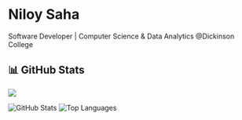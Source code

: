 # Niloy Saha
Software Developer | Computer Science & Data Analytics @Dickinson College

## 📊 GitHub Stats
![](https://komarev.com/ghpvc/?username=niloy-saha-123&color=blue)

![GitHub Stats](https://github-readme-stats.vercel.app/api?username=niloy-saha-123&theme=tokyonight&show_icons=true)
![Top Languages](https://github-readme-stats.vercel.app/api/top-langs/?username=niloy-saha-123&layout=compact&theme=tokyonight)
